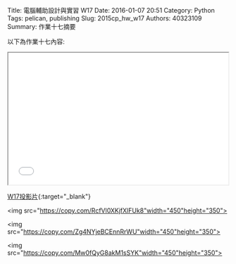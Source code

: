 Title: 電腦輔助設計與實習  W17
Date: 2016-01-07 20:51
Category: Python
Tags: pelican, publishing
Slug: 2015cp_hw_w17
Authors: 40323109
Summary: 作業十七摘要

以下為作業十七內容:

<iframe src="40323109_cp_w17_p.html" width="500" height="300"></iframe>

[W17投影片](40323109_cp_w17_p.html){:target="_blank"}

<img src="https://copy.com/RcfVl0XKjfXlFUk8"width="450"height="350">

<img src="https://copy.com/Zg4NYjeBCEnnRrWU"width="450"height="350">

<img src="https://copy.com/Mw0fQyG8akM1sSYK"width="450"height="350">
